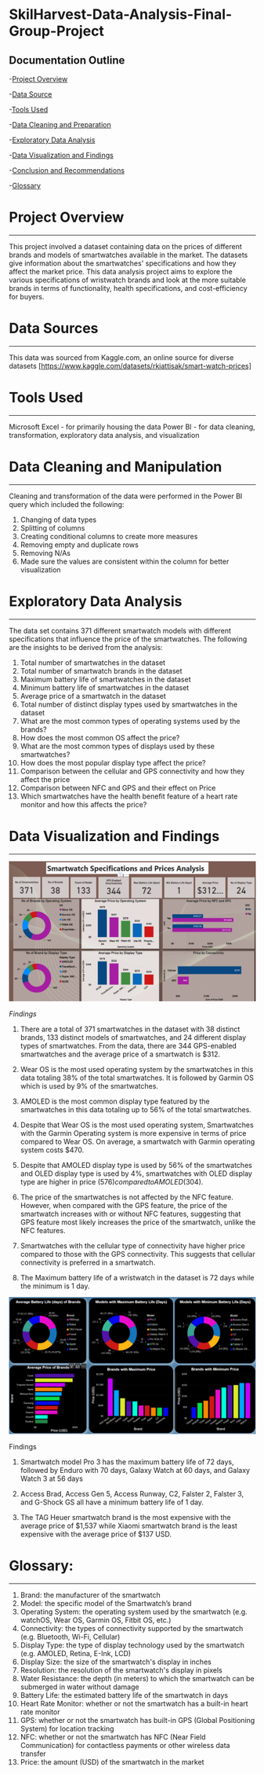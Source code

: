 # SkilHarvest-Data-Analysis-Final-Group-Project

**Documentation Outline**
---

-[Project Overview](#project-overview)

-[Data Source](#data-source)

-[Tools Used](#tools-used)

-[Data Cleaning and Preparation](#data-cleaning-and-preparation)

-[Exploratory Data Analysis](#exploratory-data-analysis)

-[Data Visualization and Findings](#data-visualization-and-findings)

-[Conclusion and Recommendations](#conclusion-and-recommendations)

-[Glossary](#glossary)

# Project Overview
---

This project involved a dataset containing data on the prices of different brands and models of smartwatches available in the market. The datasets give information about the smartwatches' specifications and how they affect the market price. This data analysis project aims to explore the various specifications of wristwatch brands and look at the more suitable brands in terms of functionality, health specifications, and cost-efficiency for buyers.

# Data Sources
---
This data was sourced from Kaggle.com, an online source for diverse datasets [https://www.kaggle.com/datasets/rkiattisak/smart-watch-prices]

# Tools Used
--- 
Microsoft Excel - for primarily housing the data
Power BI - for data cleaning, transformation, exploratory data analysis, and visualization

# Data Cleaning and Manipulation
---
Cleaning and transformation of the data were performed in the Power BI query which included the following:

1. Changing of data types
2. Splitting of columns
3. Creating conditional columns to create more measures
4. Removing empty and duplicate rows
5. Removing N/As
7. Made sure the values are consistent within the column for better visualization

# Exploratory Data Analysis
---

The data set contains 371 different smartwatch models with different specifications that influence the price of the smartwatches. The following are the insights to be derived from the analysis:

1.	Total number of smartwatches in the dataset
2.	Total number of smartwatch brands in the dataset
3.	Maximum battery life of smartwatches in the dataset
4.	Minimum battery life of smartwatches in the dataset
5.	Average price of a smartwatch in the dataset
6.	Total number of distinct display types used by smartwatches in the dataset
7.	What are the most common types of operating systems used by the brands?
8.	How does the most common OS affect the price?
9.	What are the most common types of displays used by these smartwatches?
10.	How does the most popular display type affect the price?
11.	Comparison between the cellular and GPS connectivity and how they affect the price
12.	Comparison between NFC and GPS and their effect on Price
13.	Which smartwatches have the health benefit feature of a heart rate monitor and how this affects the price?

# Data Visualization and Findings
---

![](GroupProjectViz1.png)

*Findings*
1. There are a total of 371 smartwatches in the dataset with 38 distinct brands, 133 distinct models of smartwatches, and 24 different display types of smartwatches. From the data, there are 344 GPS-enabled smartwatches and the average price of a smartwatch is $312.

2. Wear OS is the most used operating system by the smartwatches in this data totaling 38% of the total smartwatches. It is followed by Garmin OS which is used by 9% of the smartwatches.

3. AMOLED is the most common display type featured by the smartwatches in this data totaling up to 56% of the total smartwatches.

4. Despite that Wear OS is the most used operating system, Smartwatches with the Garmin Operating system is more expensive in terms of price compared to Wear OS. On average, a smartwatch with Garmin operating system costs $470.

5. Despite that AMOLED display type is used by 56% of the smartwatches and OLED display type is used by 4%, smartwatches with OLED display type are higher in price ($576) compared to AMOLED ($304).

6. The price of the smartwatches is not affected by the NFC feature. However, when compared with the GPS feature, the price of the smartwatch increases with or without NFC features, suggesting that GPS feature most likely increases the price of the smartwatch, unlike the NFC features.

7. Smartwatches with the cellular type of connectivity have higher price compared to those with the GPS connectivity. This suggests that cellular connectivity is preferred in a smartwatch.

8. The Maximum battery life of a wristwatch in the dataset is 72 days while the minimum is 1 day.


![](GroupProjectViz2.png)

Findings
1. Smartwatch model Pro 3 has the maximum battery life of 72 days, followed by Enduro with 70 days, Galaxy Watch at 60 days, and Galaxy Watch 3 at 56 days

2. Access Brad, Access Gen 5, Access Runway, C2, Falster 2, Falster 3, and G-Shock GS all have a minimum battery life of 1 day.

3. The TAG Heuer smartwatch brand is the most expensive with the average price of $1,537 while Xiaomi smartwatch brand is the least expensive with the average price of $137 USD.

# Glossary:
---

1. Brand: the manufacturer of the smartwatch
2. Model: the specific model of the Smartwatch’s brand
3. Operating System: the operating system used by the smartwatch (e.g. watchOS, Wear OS, Garmin OS, Fitbit OS, etc.)
4. Connectivity: the types of connectivity supported by the smartwatch (e.g. Bluetooth, Wi-Fi, Cellular)
5. Display Type: the type of display technology used by the smartwatch (e.g. AMOLED, Retina, E-Ink, LCD)
6. Display Size: the size of the smartwatch's display in inches
7. Resolution: the resolution of the smartwatch's display in pixels
8. Water Resistance: the depth (in meters) to which the smartwatch can be submerged in water without damage
9. Battery Life: the estimated battery life of the smartwatch in days
10. Heart Rate Monitor: whether or not the smartwatch has a built-in heart rate monitor
11. GPS: whether or not the smartwatch has built-in GPS (Global Positioning System) for location tracking
12. NFC: whether or not the smartwatch has NFC (Near Field Communication) for contactless payments or other wireless data transfer
13. Price: the amount (USD) of the smartwatch in the market
